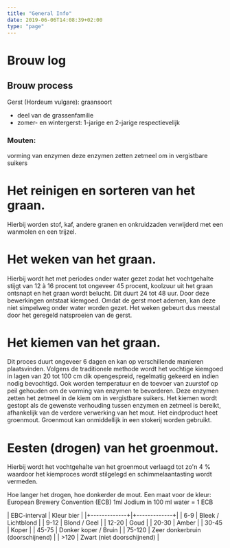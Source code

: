 ```yaml
---
title: "General Info"
date: 2019-06-06T14:08:39+02:00
type: "page"
---
```


# Brouw log


## Brouw process

Gerst (Hordeum vulgare): graansoort
*  deel van de grassenfamilie
*  zomer- en wintergerst: 1-jarige en 2-jarige respectievelijk

### Mouten:
vorming van enzymen
deze enzymen zetten zetmeel om in vergistbare suikers

#  Het reinigen en sorteren van het graan. 
Hierbij worden stof, kaf, andere granen en onkruidzaden verwijderd met een wanmolen en een trijzel.
#  Het weken van het graan. 
Hierbij wordt het met periodes onder water gezet zodat het vochtgehalte stijgt van 12 à 16 procent tot ongeveer 45 procent, koolzuur uit het graan ontsnapt en het graan wordt belucht. Dit duurt 24 tot 48 uur. Door deze bewerkingen ontstaat kiemgoed. Omdat de gerst moet ademen, kan deze niet simpelweg onder water worden gezet. Het weken gebeurt dus meestal door het geregeld natsproeien van de gerst.
# Het kiemen van het graan. 
Dit proces duurt ongeveer 6 dagen en kan op verschillende manieren plaatsvinden. Volgens de traditionele methode wordt het vochtige kiemgoed in lagen van 20 tot 100 cm dik opengespreid, regelmatig gekeerd en indien nodig bevochtigd. Ook worden temperatuur en de toevoer van zuurstof op peil gehouden om de vorming van enzymen te bevorderen. Deze enzymen zetten het zetmeel in de kiem om in vergistbare suikers. Het kiemen wordt gestopt als de gewenste verhouding tussen enzymen en zetmeel is bereikt, afhankelijk van de verdere verwerking van het mout. Het eindproduct heet groenmout. Groenmout kan onmiddellijk in een stokerij worden gebruikt.
# Eesten (drogen) van het groenmout. 
Hierbij wordt het vochtgehalte van het groenmout verlaagd tot zo'n 4 % waardoor het kiemproces wordt stilgelegd en schimmelaantasting wordt vermeden.

Hoe langer het drogen, hoe donkerder de mout.
Een maat voor de kleur: European Brewery Convention (ECB)
1ml Jodium in 100 ml water = 1 ECB 

| EBC-interval | Kleur bier |
|+-------------+|+-------------+|
| 6-9 | Bleek / Lichtblond |
| 9-12  | Blond / Geel |
| 12-20 | Goud |
| 20-30 | Amber |
| 30-45 | Koper |
| 45-75 | Donker koper / Bruin |
| 75-120  | Zeer donkerbruin (doorschijnend) |
|  >120  | Zwart (niet doorschijnend) |